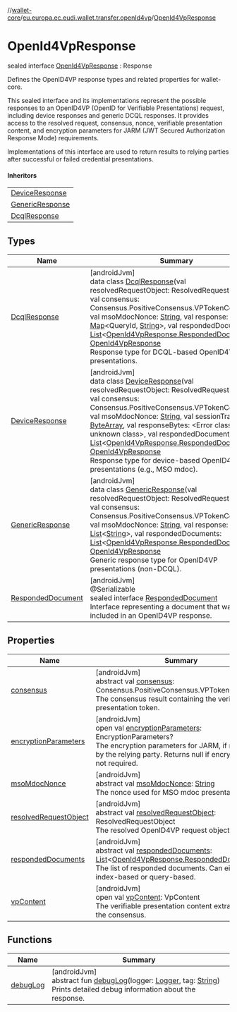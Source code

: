 //[wallet-core](../../../index.md)/[eu.europa.ec.eudi.wallet.transfer.openId4vp](../index.md)/[OpenId4VpResponse](index.md)

# OpenId4VpResponse

sealed interface [OpenId4VpResponse](index.md) : Response

Defines the OpenID4VP response types and related properties for wallet-core.

This sealed interface and its implementations represent the possible responses to an OpenID4VP (OpenID for Verifiable Presentations) request, including device responses and generic DCQL responses. It provides access to the resolved request, consensus, nonce, verifiable presentation content, and encryption parameters for JARM (JWT Secured Authorization Response Mode) requirements.

Implementations of this interface are used to return results to relying parties after successful or failed credential presentations.

#### Inheritors

| |
|---|
| [DeviceResponse](-device-response/index.md) |
| [GenericResponse](-generic-response/index.md) |
| [DcqlResponse](-dcql-response/index.md) |

## Types

| Name | Summary |
|---|---|
| [DcqlResponse](-dcql-response/index.md) | [androidJvm]<br>data class [DcqlResponse](-dcql-response/index.md)(val resolvedRequestObject: ResolvedRequestObject, val consensus: Consensus.PositiveConsensus.VPTokenConsensus, val msoMdocNonce: [String](https://kotlinlang.org/api/latest/jvm/stdlib/kotlin-stdlib/kotlin/-string/index.html), val response: [Map](https://kotlinlang.org/api/latest/jvm/stdlib/kotlin-stdlib/kotlin.collections/-map/index.html)&lt;QueryId, [String](https://kotlinlang.org/api/latest/jvm/stdlib/kotlin-stdlib/kotlin/-string/index.html)&gt;, val respondedDocuments: [List](https://kotlinlang.org/api/latest/jvm/stdlib/kotlin-stdlib/kotlin.collections/-list/index.html)&lt;[OpenId4VpResponse.RespondedDocument](-responded-document/index.md)&gt;) : [OpenId4VpResponse](index.md)<br>Response type for DCQL-based OpenID4VP presentations. |
| [DeviceResponse](-device-response/index.md) | [androidJvm]<br>data class [DeviceResponse](-device-response/index.md)(val resolvedRequestObject: ResolvedRequestObject, val consensus: Consensus.PositiveConsensus.VPTokenConsensus, val msoMdocNonce: [String](https://kotlinlang.org/api/latest/jvm/stdlib/kotlin-stdlib/kotlin/-string/index.html), val sessionTranscript: [ByteArray](https://kotlinlang.org/api/latest/jvm/stdlib/kotlin-stdlib/kotlin/-byte-array/index.html), val responseBytes: &lt;Error class: unknown class&gt;, val respondedDocuments: [List](https://kotlinlang.org/api/latest/jvm/stdlib/kotlin-stdlib/kotlin.collections/-list/index.html)&lt;[OpenId4VpResponse.RespondedDocument](-responded-document/index.md)&gt;) : [OpenId4VpResponse](index.md)<br>Response type for device-based OpenID4VP presentations (e.g., MSO mdoc). |
| [GenericResponse](-generic-response/index.md) | [androidJvm]<br>data class [GenericResponse](-generic-response/index.md)(val resolvedRequestObject: ResolvedRequestObject, val consensus: Consensus.PositiveConsensus.VPTokenConsensus, val msoMdocNonce: [String](https://kotlinlang.org/api/latest/jvm/stdlib/kotlin-stdlib/kotlin/-string/index.html), val response: [List](https://kotlinlang.org/api/latest/jvm/stdlib/kotlin-stdlib/kotlin.collections/-list/index.html)&lt;[String](https://kotlinlang.org/api/latest/jvm/stdlib/kotlin-stdlib/kotlin/-string/index.html)&gt;, val respondedDocuments: [List](https://kotlinlang.org/api/latest/jvm/stdlib/kotlin-stdlib/kotlin.collections/-list/index.html)&lt;[OpenId4VpResponse.RespondedDocument](-responded-document/index.md)&gt;) : [OpenId4VpResponse](index.md)<br>Generic response type for OpenID4VP presentations (non-DCQL). |
| [RespondedDocument](-responded-document/index.md) | [androidJvm]<br>@Serializable<br>sealed interface [RespondedDocument](-responded-document/index.md)<br>Interface representing a document that was included in an OpenID4VP response. |

## Properties

| Name | Summary |
|---|---|
| [consensus](consensus.md) | [androidJvm]<br>abstract val [consensus](consensus.md): Consensus.PositiveConsensus.VPTokenConsensus<br>The consensus result containing the verifiable presentation token. |
| [encryptionParameters](encryption-parameters.md) | [androidJvm]<br>open val [encryptionParameters](encryption-parameters.md): EncryptionParameters?<br>The encryption parameters for JARM, if required by the relying party. Returns null if encryption is not required. |
| [msoMdocNonce](mso-mdoc-nonce.md) | [androidJvm]<br>abstract val [msoMdocNonce](mso-mdoc-nonce.md): [String](https://kotlinlang.org/api/latest/jvm/stdlib/kotlin-stdlib/kotlin/-string/index.html)<br>The nonce used for MSO mdoc presentations. |
| [resolvedRequestObject](resolved-request-object.md) | [androidJvm]<br>abstract val [resolvedRequestObject](resolved-request-object.md): ResolvedRequestObject<br>The resolved OpenID4VP request object. |
| [respondedDocuments](responded-documents.md) | [androidJvm]<br>abstract val [respondedDocuments](responded-documents.md): [List](https://kotlinlang.org/api/latest/jvm/stdlib/kotlin-stdlib/kotlin.collections/-list/index.html)&lt;[OpenId4VpResponse.RespondedDocument](-responded-document/index.md)&gt;<br>The list of responded documents. Can either be index-based or query-based. |
| [vpContent](vp-content.md) | [androidJvm]<br>open val [vpContent](vp-content.md): VpContent<br>The verifiable presentation content extracted from the consensus. |

## Functions

| Name | Summary |
|---|---|
| [debugLog](debug-log.md) | [androidJvm]<br>abstract fun [debugLog](debug-log.md)(logger: [Logger](../../eu.europa.ec.eudi.wallet.logging/-logger/index.md), tag: [String](https://kotlinlang.org/api/latest/jvm/stdlib/kotlin-stdlib/kotlin/-string/index.html))<br>Prints detailed debug information about the response. |
